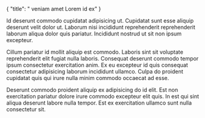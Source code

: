 {
  "title": " veniam amet Lorem id ex"
}

Id deserunt commodo cupidatat adipisicing ut. Cupidatat sunt esse aliquip deserunt velit dolor ut. Laborum nisi incididunt reprehenderit reprehenderit laborum aliqua dolor quis pariatur. Incididunt nostrud ut sit non ipsum excepteur.

Cillum pariatur id mollit aliquip est commodo. Laboris sint sit voluptate reprehenderit elit fugiat nulla laboris. Consequat deserunt commodo tempor ipsum consectetur exercitation anim. Ex eu excepteur id quis consequat consectetur adipisicing laborum incididunt ullamco. Culpa do proident cupidatat quis qui irure nulla minim commodo occaecat ad esse.

Deserunt commodo proident aliquip ex adipisicing do id elit. Est non exercitation pariatur dolore irure commodo excepteur elit quis. In est qui sint aliqua deserunt labore nulla tempor. Est ex exercitation ullamco sunt nulla consectetur sit.